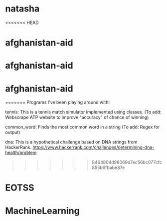 # natasha
<<<<<<< HEAD
# afghanistan-aid
# afghanistan-aid
# afghanistan-aid
=======
Programs I've been playing around with!

tennis: This is a tennis match simulator implemented using classes. (To add: Webscrape ATP website to improve "accuracy" of chance of winning)

common_word: Finds the most common word in a string (To add: Regex for output)

dna: This is a hypothetical challenge based on DNA strings from HackerRank. https://www.hackerrank.com/challenges/determining-dna-health/problem
>>>>>>> 8464804d98069d7ec56bc077cfc855b6fbabe87e
# EOTSS
# MachineLearning
